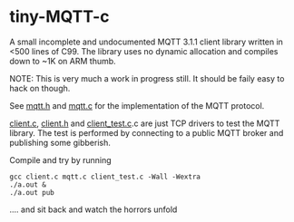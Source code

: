 # tiny-MQTT-c

A small incomplete and undocumented MQTT 3.1.1 client library written in <500 lines of C99.
The library uses no dynamic allocation and compiles down to ~1K on ARM thumb.

NOTE: This is very much a work in progress still. It should be faily easy to hack on though.


See [mqtt.h](https://github.com/kokke/tiny-MQTT-c/blob/master/mqtt.h) and [mqtt.c](https://github.com/kokke/tiny-MQTT-c/blob/master/mqtt.c) for the implementation of the MQTT protocol.

[client.c](https://github.com/kokke/tiny-MQTT-c/blob/master/client.c), [client.h](https://github.com/kokke/tiny-MQTT-c/blob/master/client.h) and [client_test.c](https://github.com/kokke/tiny-MQTT-c/blob/master/client_test.c).c are just TCP drivers to test the MQTT library. The test is performed by connecting to a public MQTT broker and publishing some gibberish.

Compile and try by running 

    gcc client.c mqtt.c client_test.c -Wall -Wextra 
    ./a.out &
    ./a.out pub

.... and sit back and watch the horrors unfold






